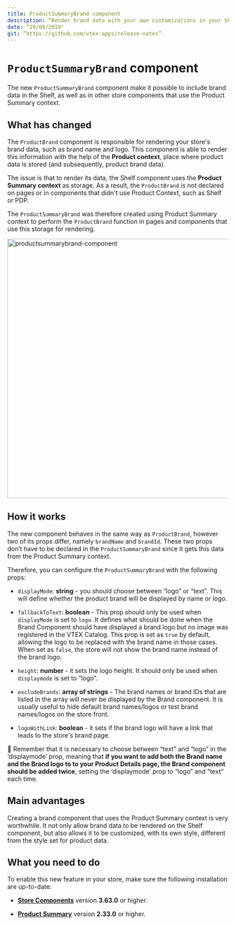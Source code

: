 ```yaml
---
title: ProductSummaryBrand component
description: “Render brand data with your own customizations in your Shelf component.”
date: “29/08/2019"
git: “https://github.com/vtex-apps/release-notes”
---
```




# `ProductSummaryBrand` component

The new `ProductSummaryBrand` component make it possible to include brand data in the Shelf, as well as in other store components that use the Product Summary context. 

## What has changed

The `ProductBrand` component is responsible for rendering your store's brand data, such as brand name and logo. This component is able to render this information with the help of the **Product context**, place where product data is stored (and subsequently,  product brand data). 

The issue is that to render its data, the Shelf component uses the **Product Summary context** as storage. As a result, the `ProductBrand` is not declared on pages or in components that didn't use Product Context, such as Shelf or PDP. 

The `ProductSummaryBrand` was therefore created using Product Summary context to perform the `ProductBrand` function in pages and components that use this storage for rendering. 

<img width="590" alt="productsummarybrand-component" src="https://user-images.githubusercontent.com/52087100/63977079-316bf600-ca89-11e9-8f29-bcaad1807c38.png">


## How it works

The new component behaves in the same way as `ProductBrand`, however two of its props differ, namely `brandName` and `brandId`. These two props don’t have to be declared in the `ProductSummaryBrand` since it gets this data from the Product Summary context.

Therefore, you can configure the `ProductSummaryBrand` with the following props:

- `displayMode`: __string__ - you should choose between “logo” or “text”. This will define whether the product brand will be displayed by name or logo.

- `fallbackToText`: __boolean__ - This prop should only be used when `displayMode` is set to `logo`. It defines what should be done when the Brand Component should have displayed a brand logo but no image was registered in the VTEX Catalog. This prop is set as `true` by default, allowing the logo to be replaced with the brand name in those cases. When set as `false`, the store will not show the brand name instead of the brand logo.

- `height`: __number__ - it sets the logo height. It should only be used when `displaymode` is set to “logo”.

- `excludeBrands`: __array of strings__ - The brand names or brand IDs that are listed in the array will never be displayed by the Brand component. It is usually useful to hide default brand names/logos or test brand names/logos on the store front.

- `logoWithLink`:	**boolean** -	it sets if the brand logo will have a link that leads to the store's brand page. 

:eyes: Remember that it is necessary to choose between “text” and “logo” in the ‘displaymode’ prop, meaning that __if you want to add both the Brand name and the Brand logo to to your Product Details page, the Brand component should be added twice__, setting the ‘displaymode’ prop to “logo” and “text” each time.


## Main advantages

Creating a brand component that uses the Product Summary context is very worthwhile. It not only allow brand data to be rendered on the Shelf component, but also allows it to be customized, with its own style, different from the style set for product data.

## What you need to do

To enable this new feature in your store, make sure the following installation are up-to-date:

- [**Store Components**](https://github.com/vtex-apps/store-components) version **3.63.0** or higher.

- [**Product Summary**](https://github.com/vtex-apps/product-summary) version **2.33.0** or higher.
